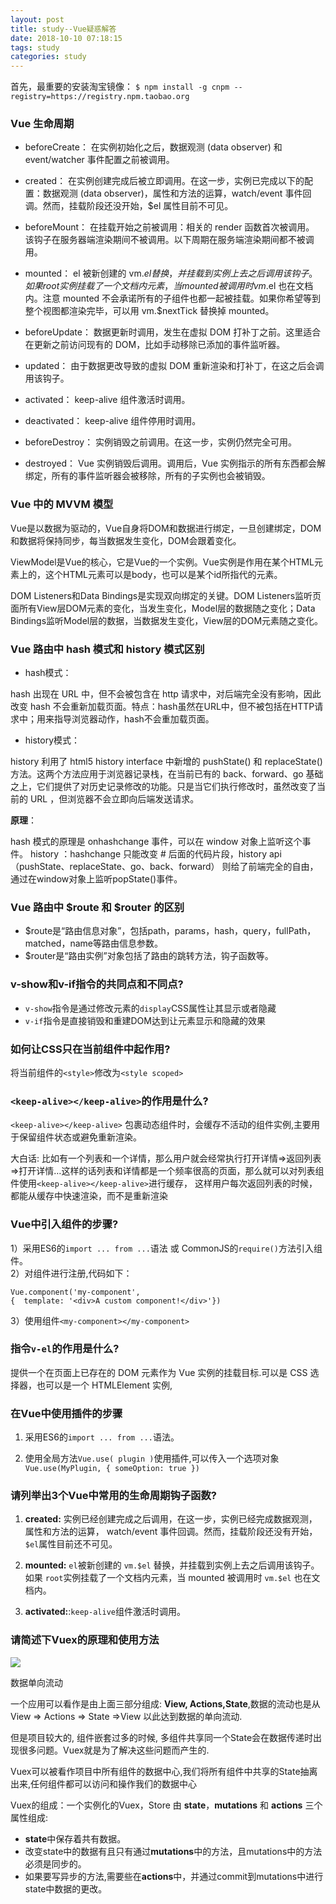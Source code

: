 ```yaml
---
layout: post
title: study--Vue疑惑解答
date: 2018-10-10 07:18:15
tags: study
categories: study
---
```


首先，最重要的安装淘宝镜像： `$ npm install -g cnpm --registry=https://registry.npm.taobao.org`

### Vue 生命周期

- beforeCreate：
在实例初始化之后，数据观测 (data observer) 和 event/watcher 事件配置之前被调用。

- created：
在实例创建完成后被立即调用。在这一步，实例已完成以下的配置：数据观测 (data observer)，属性和方法的运算，watch/event 事件回调。然而，挂载阶段还没开始，$el 属性目前不可见。

- beforeMount：
在挂载开始之前被调用：相关的 render 函数首次被调用。 
该钩子在服务器端渲染期间不被调用。以下周期在服务端渲染期间都不被调用。

- mounted：
el 被新创建的 vm.$el 替换，并挂载到实例上去之后调用该钩子。如果 root 实例挂载了一个文档内元素，当 mounted 被调用时 vm.$el 也在文档内。注意 mounted 不会承诺所有的子组件也都一起被挂载。如果你希望等到整个视图都渲染完毕，可以用 vm.$nextTick 替换掉 mounted。

- beforeUpdate：
数据更新时调用，发生在虚拟 DOM 打补丁之前。这里适合在更新之前访问现有的 DOM，比如手动移除已添加的事件监听器。

- updated：
由于数据更改导致的虚拟 DOM 重新渲染和打补丁，在这之后会调用该钩子。

- activated：
keep-alive 组件激活时调用。

- deactivated：
keep-alive 组件停用时调用。

- beforeDestroy：
实例销毁之前调用。在这一步，实例仍然完全可用。

- destroyed：
Vue 实例销毁后调用。调用后，Vue 实例指示的所有东西都会解绑定，所有的事件监听器会被移除，所有的子实例也会被销毁。

<!-- more -->

### Vue 中的 MVVM 模型
Vue是以数据为驱动的，Vue自身将DOM和数据进行绑定，一旦创建绑定，DOM和数据将保持同步，每当数据发生变化，DOM会跟着变化。

ViewModel是Vue的核心，它是Vue的一个实例。Vue实例是作用在某个HTML元素上的，这个HTML元素可以是body，也可以是某个id所指代的元素。 

DOM Listeners和Data Bindings是实现双向绑定的关键。DOM Listeners监听页面所有View层DOM元素的变化，当发生变化，Model层的数据随之变化；Data Bindings监听Model层的数据，当数据发生变化，View层的DOM元素随之变化。


### Vue 路由中 hash 模式和 history 模式区别

- hash模式：

hash 出现在 URL 中，但不会被包含在 http 请求中，对后端完全没有影响，因此改变 hash 不会重新加载页面。特点：hash虽然在URL中，但不被包括在HTTP请求中；用来指导浏览器动作，hash不会重加载页面。

- history模式：

history 利用了 html5 history interface 中新增的 pushState() 和 replaceState() 方法。这两个方法应用于浏览器记录栈，在当前已有的 back、forward、go 基础之上，它们提供了对历史记录修改的功能。只是当它们执行修改时，虽然改变了当前的 URL ，但浏览器不会立即向后端发送请求。

**原理**：

hash 模式的原理是 onhashchange 事件，可以在 window 对象上监听这个事件。 
history ：hashchange 只能改变 # 后面的代码片段，history api （pushState、replaceState、go、back、forward） 则给了前端完全的自由，通过在window对象上监听popState()事件。

### Vue 路由中 $route 和 $router 的区别
- $route是“路由信息对象”，包括path，params，hash，query，fullPath，matched，name等路由信息参数。 
- $router是“路由实例”对象包括了路由的跳转方法，钩子函数等。


###  v-show和v-if指令的共同点和不同点?

- `v-show`指令是通过修改元素的`display`CSS属性让其显示或者隐藏
- `v-if`指令是直接销毁和重建DOM达到让元素显示和隐藏的效果

###  如何让CSS只在当前组件中起作用?

将当前组件的`<style>`修改为`<style scoped>`


### `<keep-alive></keep-alive>`的作用是什么?

`<keep-alive></keep-alive>` 包裹动态组件时，会缓存不活动的组件实例,主要用于保留组件状态或避免重新渲染。

大白话: 比如有一个列表和一个详情，那么用户就会经常执行打开详情=>返回列表=>打开详情…这样的话列表和详情都是一个频率很高的页面，那么就可以对列表组件使用`<keep-alive></keep-alive>`进行缓存，
这样用户每次返回列表的时候，都能从缓存中快速渲染，而不是重新渲染

###  Vue中引入组件的步骤?

1）采用ES6的`import ... from ...`语法 或 CommonJS的`require()`方法引入组件。  
2）对组件进行注册,代码如下：
```vue
Vue.component('my-component', 
{  template: '<div>A custom component!</div>'})
```
3）使用组件`<my-component></my-component>`

### 指令`v-el`的作用是什么?

提供一个在页面上已存在的 DOM 元素作为 Vue 实例的挂载目标.可以是 CSS 选择器，也可以是一个 HTMLElement 实例,

### 在Vue中使用插件的步骤

1. 采用ES6的`import ... from ...`语法。

2. 使用全局方法`Vue.use( plugin )`使用插件,可以传入一个选项对象`Vue.use(MyPlugin, { someOption: true })`


###  请列举出3个Vue中常用的生命周期钩子函数?

1. **created:** 实例已经创建完成之后调用，在这一步，实例已经完成数据观测，属性和方法的运算， watch/event 事件回调。然而，挂载阶段还没有开始，`$el`属性目前还不可见。

2. **mounted:** `el`被新创建的 `vm.$el` 替换，并挂载到实例上去之后调用该钩子。如果 `root`实例挂载了一个文档内元素，当 mounted 被调用时 `vm.$el` 也在文档内。

3. **activated:**:`keep-alive`组件激活时调用。


###  请简述下Vuex的原理和使用方法

![](http://p2jr3pegk.bkt.clouddn.com/vue01.png)

数据单向流动

一个应用可以看作是由上面三部分组成: **View, Actions,State**,数据的流动也是从View => Actions => State =>View 以此达到数据的单向流动.

但是项目较大的, 组件嵌套过多的时候, 多组件共享同一个State会在数据传递时出现很多问题。Vuex就是为了解决这些问题而产生的.


Vuex可以被看作项目中所有组件的数据中心,我们将所有组件中共享的State抽离出来,任何组件都可以访问和操作我们的数据中心


Vuex的组成：一个实例化的Vuex，Store 由 **state**，**mutations** 和 **actions** 三个属性组成:

- **state**中保存着共有数据。
- 改变state中的数据有且只有通过**mutations**中的方法，且mutations中的方法必须是同步的。
- 如果要写异步的方法,需要些在**actions**中，并通过commit到mutations中进行state中数据的更改。